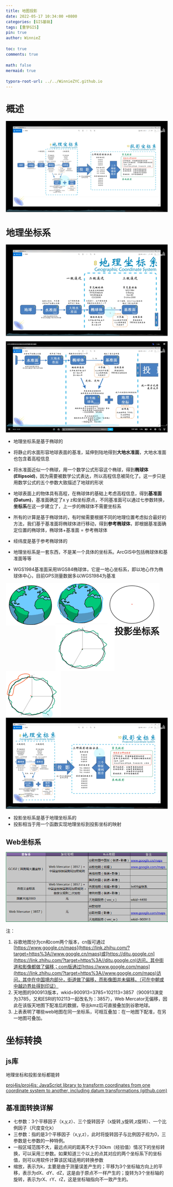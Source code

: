 ```yaml
---
title: 地图投影
date: 2022-05-17 10:34:00 +0800
categories: [GIS基础]
tags: [重学GIS]
pin: true
author: WinnieZ

toc: true
comments: true

math: false
mermaid: true

typora-root-url: ../../WinnieZYC.github.io
---
```




# 概述

![image-20220517203006586](/assets/blog_res/2022-05-18-%E5%9C%B0%E5%9B%BE%E6%8A%95%E5%BD%B1.assets/image-20220517203006586.png)



# 地理坐标系

![image-20220517194534711](/assets/blog_res/2022-05-18-%E5%9C%B0%E5%9B%BE%E6%8A%95%E5%BD%B1.assets/image-20220517194534711.png)

![image-20220517194523967](/assets/blog_res/2022-05-18-%E5%9C%B0%E5%9B%BE%E6%8A%95%E5%BD%B1.assets/image-20220517194523967.png)

- 地理坐标系是基于椭球的
- 将静止的水面形容地球表面的基准，延伸到陆地得到**大地水准面**，大地水准面也包含着高程信息
- 将水准面近似一个椭球，用一个数学公式形容这个椭球，得到**椭球体(Ellipsoid)**，因为需要被数学公式表达，所以高程信息被简化了。这一步只是用数学公式的五个参数大致描述了地球的形状
- 地球表面上的物体具有高程，在椭球体的基础上考虑高程信息，得到**基准面(Datum)**，基准面确定了x y z和坐标原点，不同基准面可以通过七参数转换，**坐标系**在这一步建立了，上一步的椭球体不需要坐标系
- 所有的计算是基于椭球体的，有时候需要根据不同的地理位置考虑拟合最好的方法，我们基于基准面将椭球体进行移动，得到**参考椭球体**，即根据基准面确定位置的椭球体，椭球体+基准面 = 参考椭球体

- 经纬度是基于参考椭球体的
- 地理坐标系是一套东西，不是某一个具体的坐标系。ArcGIS中包括椭球体和基准面等等
- WGS1984基准面采用WGS84椭球体，它是一地心坐标系，即以地心作为椭球体中心，目前GPS测量数据多以WGS1984为基准

<img align="left" src="/assets/blog_res/2022-05-18-%E5%9C%B0%E5%9B%BE%E6%8A%95%E5%BD%B1.assets/image-20220517213731708.png" alt="image-20220517213731708" style="zoom:25%;" /><img align="left" src="/assets/blog_res/2022-05-18-%E5%9C%B0%E5%9B%BE%E6%8A%95%E5%BD%B1.assets/image-20220517213855840.png" alt="image-20220517213855840" style="zoom:25%;" /><img align="left" src="/assets/blog_res/2022-05-18-%E5%9C%B0%E5%9B%BE%E6%8A%95%E5%BD%B1.assets/image-20220517214045121.png" alt="image-20220517214045121" style="zoom:25%;" /><img align="left" src="/assets/blog_res/2022-05-18-%E5%9C%B0%E5%9B%BE%E6%8A%95%E5%BD%B1.assets/image-20220517205834744.png" alt="image-20220517205834744" style="zoom:25%;" /><img align="left" src="/assets/blog_res/2022-05-18-%E5%9C%B0%E5%9B%BE%E6%8A%95%E5%BD%B1.assets/image-20220517205900023.png" alt="image-20220517205900023" style="zoom:25%;" />









#  投影坐标系

![image-20220517203607732](/assets/blog_res/2022-05-18-%E5%9C%B0%E5%9B%BE%E6%8A%95%E5%BD%B1.assets/image-20220517203607732.png)

- 投影坐标系是基于地理坐标系的
- 投影相当于用一个函数实现地理坐标到投影坐标的映射

## Web坐标系

![v2-62ee9d6a55e473f229c32796d77290ac_720w](/assets/blog_res/2022-05-18-%E5%9C%B0%E5%9B%BE%E6%8A%95%E5%BD%B1.assets/v2-62ee9d6a55e473f229c32796d77290ac_720w.jpg)

注：

1. 谷歌地图分为cn和com两个版本，cn版可通过[https://www.google.cn/maps](https://link.zhihu.com/?target=https%3A//www.google.cn/maps)或[https://ditu.google.cn](https://link.zhihu.com/?target=https%3A//ditu.google.cn)访问，其中街道和影像都做了偏移；com版通过[https://www.google.com/maps](https://link.zhihu.com/?target=https%3A//www.google.com/maps)访问，其中在中国境内部分，街道做了偏移，而影像图并未偏移。（可在中朝或中越边界处得到印证）
2. 天地图的900913版本，wkid=900913=3785=102113=3857（900913演变为3785，又和ESRI的102113一起改名为：3857），Web Mercator无偏移，因此在该版天地图下配准后的数据，导出kmz后可直接叠加到谷歌地球。
3. 上表表明了哪些web地图在同一坐标系，可相互叠加：在一地图下配准，在另一地图可叠加。



# 坐标转换

##  js库

地理坐标和投影坐标都能转

[proj4js/proj4js: JavaScript library to transform coordinates from one coordinate system to another, including datum transformations (github.com)](https://github.com/proj4js/proj4js)

## 基准面转换详解

- 七参数：3个平移因子（x,y,z）、三个旋转因子（x旋转,y旋转,z旋转）、一个比例因子（尺度变化k）
- 三参数：指的是3个平移因子（x,y,z），此时将旋转因子与比例因子视为0，三参数是七参数的一种特例。
- 一般区域范围不大，最远点间的距离不大于30km（经验值）情况下的坐标转换，可以采用三参数。如果知道三个以上的点其对应的两个坐标系下的坐标值，则可以用软件计算该区域适用的转换参数
-  缩放，表示为k，主要是由于测量误差产生的；平移为3个坐标轴方向上的平移，表示为dX、dY、dZ，这是由于原点不一样产生的；旋转为3个坐标轴的旋转，表示为rX、rY、rZ，这是坐标轴指向不一致产生的。

